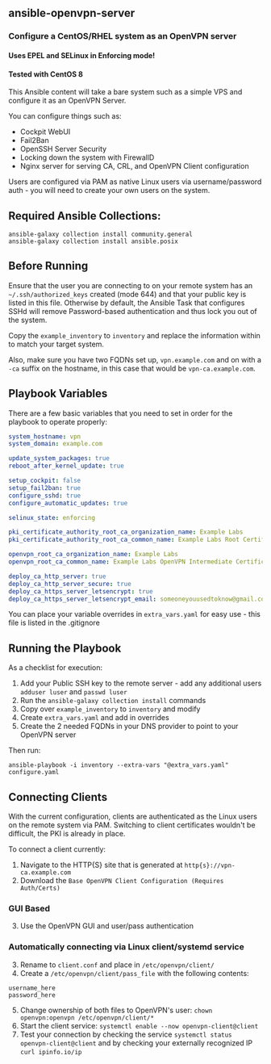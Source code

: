 ## ansible-openvpn-server
### Configure a CentOS/RHEL system as an OpenVPN server
#### Uses EPEL and SELinux in Enforcing mode!
#### Tested with CentOS 8

This Ansible content will take a bare system such as a simple VPS and configure it as an OpenVPN Server.

You can configure things such as:

- Cockpit WebUI
- Fail2Ban
- OpenSSH Server Security
- Locking down the system with FirewallD
- Nginx server for serving CA, CRL, and OpenVPN Client configuration

Users are configured via PAM as native Linux users via username/password auth - you will need to create your own users on the system.

## Required Ansible Collections:

```
ansible-galaxy collection install community.general
ansible-galaxy collection install ansible.posix
```

## Before Running

Ensure that the user you are connecting to on your remote system has an `~/.ssh/authorized_keys` created (mode 644) and that your public key is listed in this file.  Otherwise by default, the Ansible Task that configures SSHd will remove Password-based authentication and thus lock you out of the system.

Copy the `example_inventory` to `inventory` and replace the information within to match your target system.

Also, make sure you have two FQDNs set up, `vpn.example.com` and on with a `-ca` suffix on the hostname, in this case that would be `vpn-ca.example.com`.

## Playbook Variables

There are a few basic variables that you need to set in order for the playbook to operate properly:

```yaml
system_hostname: vpn
system_domain: example.com

update_system_packages: true
reboot_after_kernel_update: true

setup_cockpit: false
setup_fail2ban: true
configure_sshd: true
configure_automatic_updates: true

selinux_state: enforcing

pki_certificate_authority_root_ca_organization_name: Example Labs
pki_certificate_authority_root_ca_common_name: Example Labs Root Certificate Authority

openvpn_root_ca_organization_name: Example Labs
openvpn_root_ca_common_name: Example Labs OpenVPN Intermediate Certificate Authority

deploy_ca_http_server: true
deploy_ca_http_server_secure: true
deploy_ca_https_server_letsencrypt: true
deploy_ca_https_server_letsencrypt_email: someoneyouusedtoknow@gmail.com
```

You can place your variable overrides in `extra_vars.yaml` for easy use - this file is listed in the .gitignore

## Running the Playbook

As a checklist for execution:

1. Add your Public SSH key to the remote server - add any additional users `adduser luser` and `passwd luser`
2. Run the `ansible-galaxy collection install` commands
3. Copy over `example_inventory` to `inventory` and modify
4. Create `extra_vars.yaml` and add in overrides
5. Create the 2 needed FQDNs in your DNS provider to point to your OpenVPN server

Then run:

`ansible-playbook -i inventory --extra-vars "@extra_vars.yaml" configure.yaml`

## Connecting Clients

With the current configuration, clients are authenticated as the Linux users on the remote system via PAM.
Switching to client certificates wouldn't be difficult, the PKI is already in place.

To connect a client currently:

1. Navigate to the HTTP{S} site that is generated at `http{s}://vpn-ca.example.com`
2. Download the `Base OpenVPN Client Configuration (Requires Auth/Certs)`

### GUI Based

3. Use the OpenVPN GUI and user/pass authentication 

### Automatically connecting via Linux client/systemd service

3. Rename to `client.conf` and place in `/etc/openvpn/client/`
4. Create a `/etc/openvpn/client/pass_file` with the following contents:

```
username_here
password_here
```

5. Change ownership of both files to OpenVPN's user: `chown openvpn:openvpn /etc/openvpn/client/*`
6. Start the client service: `systemctl enable --now openvpn-client@client`
7. Test your connection by checking the service `systemctl status openvpn-client@client` and by checking your externally recognized IP `curl ipinfo.io/ip`